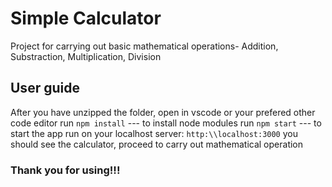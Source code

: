 # Simple Calculator 
Project for carrying out basic mathematical operations- Addition, Substraction, Multiplication, Division

## User guide
After you have unzipped the folder, 
open in vscode or your prefered other code editor
run `npm install` --- to install node modules
run `npm start` --- to start the app 
run on your localhost server: `http:\\localhost:3000`
you should see the calculator, proceed to carry out mathematical operation

### Thank you for using!!!





